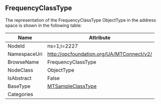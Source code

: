 <!-- objecttype -->
## FrequencyClassType
  
<!-- end of text -->
The representation of the FrequencyClassType ObjectType in the address space is shown in the following table:  

|Name|Attribute|
|---|---|
|NodeId|ns=1;i=2227|
|NamespaceUri|http://opcfoundation.org/UA/MTConnect/v2/|
|BrowseName|FrequencyClassType|
|NodeClass|ObjectType|
|IsAbstract|False|
|BaseType|[MTSampleClassType](../../ObjectTypes/MTSampleClassType/readme.md)|
|Categories||

